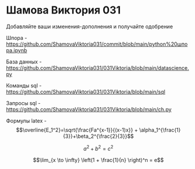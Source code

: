 # Шамова Виктория 031
Добавляйте ваши изменения-дополнения и получайте одобрение

 Шпора - https://github.com/ShamovaViktoria031/commit/blob/main/python%20шпора.ipynb

База данных - https://github.com/ShamovaViktoria031/031Viktoria/blob/main/datascience.py

Команды sql - https://github.com/ShamovaViktoria031/031Viktoria/blob/main/sql

Запросы sql - https://github.com/ShamovaViktoria031/031Viktoria/blob/main/ch.py

Формулы latex  - $$\overline{E_1^2}=\sqrt{\frac{Fa^{x-1}}{(x-1)x}} + \alpha_1^{\frac{1}{3}}+\beta_2^{\frac{2}{3}}$$ 

$$a^2 + b^2 = c^2$$

$$\lim_{x \to \infty} \left(1 + \frac{1}{n} \right)^n = e$$

